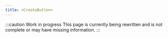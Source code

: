 ```yaml
---
title: <CreateButton>
---
```


:::caution Work in progress
This page is currently being rewritten and is not complete or may have missing information.
:::